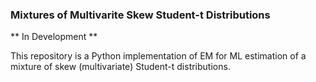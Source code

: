 ### Mixtures of Multivarite Skew Student-t Distributions

** In Development **

This repository is a Python implementation of EM for ML estimation of a mixture of skew (multivariate) Student-t distributions. 
